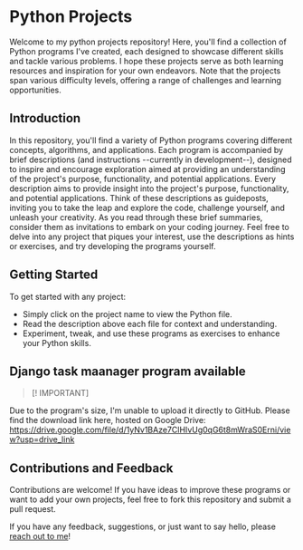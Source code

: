 # Python Projects

Welcome to my python projects repository! Here, you'll find a collection of Python programs I've created, each designed to showcase different skills and tackle various problems. I hope these projects serve as both learning resources and inspiration for your own endeavors.
Note that the projects span various difficulty levels, offering a range of challenges and learning opportunities.

## Introduction

In this repository, you'll find a variety of Python programs covering different concepts, algorithms, and applications. Each program is accompanied by brief descriptions (and instructions --currently in development--), designed to inspire and encourage exploration aimed at providing an understanding of the project's purpose, functionality, and potential applications.
Every description aims to provide insight into the project's purpose, functionality, and potential applications. Think of these descriptions as guideposts, inviting you to take the leap and explore the code, challenge yourself, and unleash your creativity.
As you read through these brief summaries, consider them as invitations to embark on your coding journey. Feel free to delve into any project that piques your interest, use the descriptions as hints or exercises, and try developing the programs yourself.


## Getting Started

To get started with any project:
- Simply click on the project name to view the Python file.
- Read the description above each file for context and understanding.
- Experiment, tweak, and use these programs as exercises to enhance your Python skills.

## Django task maanager program available 
>[! IMPORTANT]

Due to the program's size, I'm unable to upload it directly to GitHub. Please find the download link here, hosted on Google Drive:  https://drive.google.com/file/d/1yNv1BAze7ClHIvUg0qG6t8mWraS0Erni/view?usp=drive_link 


## Contributions and Feedback

Contributions are welcome! If you have ideas to improve these programs or want to add your own projects, feel free to fork this repository and submit a pull request.

If you have any feedback, suggestions, or just want to say hello, please [reach out to me](www.linkedin.com/in/cgironribe)!
